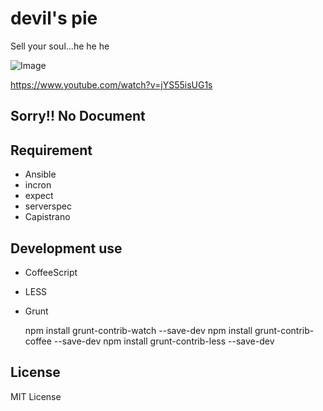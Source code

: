 # devil's pie

Sell your soul...he he he

![Image](https://raw.github.com/k1LoW/devilspie/master/app/webroot/img/devilspie.png)

https://www.youtube.com/watch?v=jYS55isUG1s

## Sorry!! No Document

## Requirement

- Ansible
- incron
- expect
- serverspec
- Capistrano

## Development use

- CoffeeScript
- LESS
- Grunt


    npm install grunt-contrib-watch --save-dev
    npm install grunt-contrib-coffee --save-dev
    npm install grunt-contrib-less --save-dev

## License

MIT License
